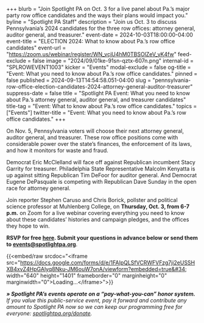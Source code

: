 +++
blurb = "Join Spotlight PA on Oct. 3 for a live panel about Pa.’s major party row office candidates and the ways their plans would impact you."
byline = "Spotlight PA Staff"
description = "Join us Oct. 3 to discuss Pennsylvania’s 2024 candidates for the three row offices: attorney general, auditor general, and treasurer."
event-date = 2024-10-03T18:00:00-04:00
event-title = "ELECTION 2024: What to know about Pa.’s row office candidates"
event-url = "https://zoom.us/webinar/register/WN_vcjU4hM0TBSOlZeV_yK4fw"
feed-exclude = false
image = "2024/09/01ke-91sn-qztx-607n.png"
internal-id = "SPLROWEVENT1003"
kicker = "Events"
modal-exclude = false
og-title = "Event: What you need to know about Pa.’s row office candidates."
pinned = false
published = 2024-09-13T14:54:58.051-04:00
slug = "pennsylvania-row-office-election-candidates-2024-attorney-general-auditor-treasurer"
suppress-date = false
title = "Spotlight PA Event: What you need to know about Pa.’s attorney general, auditor general, and treasurer candidates"
title-tag = "Event: What to know about Pa.’s row office candidates."
topics = ["Events"]
twitter-title = "Event: What you need to know about Pa.’s row office candidates."
+++

On Nov. 5, Pennsylvania voters will choose their next attorney general, auditor general, and treasurer. These row office positions come with considerable power over the state’s finances, the enforcement of its laws, and how it monitors for waste and fraud.

Democrat Eric McClelland will face off against Republican incumbent Stacy Garrity for treasurer. Philadelphia State Representative Malcolm Kenyatta is up against sitting Republican Tim DeFoor for auditor general. And Democrat Eugene DePasquale is competing with Republican Dave Sunday in the open race for attorney general.

Join reporter Stephen Caruso and Chris Borick, pollster and political science professor at Muhlenberg College, on <strong>Thursday, Oct. 3, from 6-7 p.m.</strong> on Zoom for a live webinar covering everything you need to know about these candidates’ histories and campaign pledges, and the offices they hope to win.

<strong>RSVP for free </strong><a href="https://zoom.us/webinar/register/WN_vcjU4hM0TBSOlZeV_yK4fw"><strong>here</strong></a><strong>. Submit your questions in advance below or send them to </strong><a href="mailto:events@spotlightpa.org"><strong>events@spotlightpa.org</strong></a>.

{{<embed/raw srcdoc="&lt;iframe src=&#34;https://docs.google.com/forms/d/e/1FAIpQLSfVCRWFVFzg7ji2eUSSHXB4xvZ4HpGAlyq8Nku-JM6ouW7onA/viewform?embedded=true&#34; width=&#34;640&#34; height=&#34;1401&#34; frameborder=&#34;0&#34; marginheight=&#34;0&#34; marginwidth=&#34;0&#34;&gt;Loading…&lt;/iframe&gt;">}}

<strong><em>» Spotlight PA’s events operate on a “pay-what-you-can” honor system.</em></strong><em> If you value this public-service event, pay it forward and contribute any amount to Spotlight PA now so we can keep our programming free for everyone: </em><a href="http://spotlightpa.org/donate"><em>spotlightpa.org/donate</em></a><em>.</em>


